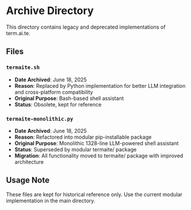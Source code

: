 # Archive Directory

This directory contains legacy and deprecated implementations of term.ai.te.

## Files

### `termaite.sh`
- **Date Archived**: June 18, 2025
- **Reason**: Replaced by Python implementation for better LLM integration and cross-platform compatibility
- **Original Purpose**: Bash-based shell assistant
- **Status**: Obsolete, kept for reference

### `termaite-monolithic.py`
- **Date Archived**: June 18, 2025  
- **Reason**: Refactored into modular pip-installable package
- **Original Purpose**: Monolithic 1328-line LLM-powered shell assistant
- **Status**: Superseded by modular termaite/ package
- **Migration**: All functionality moved to termaite/ package with improved architecture

## Usage Note

These files are kept for historical reference only. Use the current modular implementation in the main directory.
